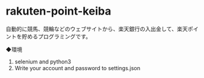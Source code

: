 # rakuten-point-keiba

自動的に競馬、競輪などのウェブサイトから、楽天銀行の入出金して、楽天ポイントを貯めるプログラミングです。

◆環境
1. selenium and python3
2. Write your account and password to settings.json

